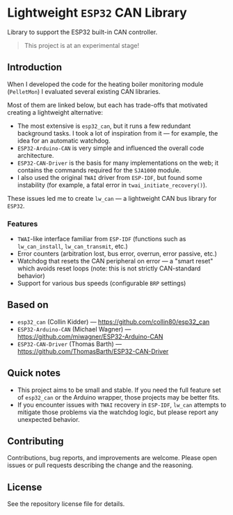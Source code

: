 # Lightweight `ESP32` CAN Library

Library to support the ESP32 built-in CAN controller.

> This project is at an experimental stage!

## Introduction

When I developed the code for the heating boiler monitoring module (`PelletMon`) I evaluated several existing CAN libraries.

Most of them are linked below, but each has trade-offs that motivated creating a lightweight alternative:

- The most extensive is `esp32_can`, but it runs a few redundant background tasks. I took a lot of inspiration from it — for example, the idea for an automatic watchdog.
- `ESP32-Arduino-CAN` is very simple and influenced the overall code architecture.
- `ESP32-CAN-Driver` is the basis for many implementations on the web; it contains the commands required for the `SJA1000` module.
- I also used the original `TWAI` driver from `ESP-IDF`, but found some instability (for example, a fatal error in `twai_initiate_recovery()`).

These issues led me to create `lw_can` — a lightweight CAN bus library for `ESP32`.

### Features

- `TWAI`-like interface familiar from `ESP-IDF` (functions such as `lw_can_install`, `lw_can_transmit`, etc.)
- Error counters (arbitration lost, bus error, overrun, error passive, etc.)
- Watchdog that resets the CAN peripheral on error — a "smart reset" which avoids reset loops (note: this is not strictly CAN-standard behavior)
- Support for various bus speeds (configurable `BRP` settings)

## Based on

- `esp32_can` (Collin Kidder) — https://github.com/collin80/esp32_can  
- `ESP32-Arduino-CAN` (Michael Wagner) — https://github.com/miwagner/ESP32-Arduino-CAN  
- `ESP32-CAN-Driver` (Thomas Barth) — https://github.com/ThomasBarth/ESP32-CAN-Driver

## Quick notes

- This project aims to be small and stable. If you need the full feature set of `esp32_can` or the Arduino wrapper, those projects may be better fits.
- If you encounter issues with `TWAI` recovery in `ESP-IDF`, `lw_can` attempts to mitigate those problems via the watchdog logic, but please report any unexpected behavior.

## Contributing

Contributions, bug reports, and improvements are welcome. Please open issues or pull requests describing the change and the reasoning.

## License

See the repository license file for details.
